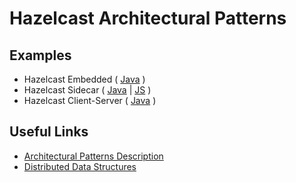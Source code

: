 # Hazelcast Architectural Patterns

## Examples

- Hazelcast Embedded ( [Java](hazelcast-embedded/) )
- Hazelcast Sidecar ( [Java](hazelcast-sidecar/) | [JS](hazelcast-sidecar-js/) )
- Hazelcast Client-Server ( [Java](hazelcast-client-server/) )

## Useful Links

- [Architectural Patterns Description](https://hazelcast.com/blog/architectural-patterns-for-caching-microservices/)
- [Distributed Data Structures](https://docs.hazelcast.com/imdg/4.2/data-structures/distributed-data-structures)
